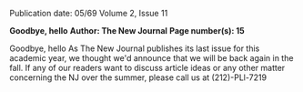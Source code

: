 Publication date: 05/69
Volume 2, Issue 11

**Goodbye, hello**
**Author:  The New Journal**
**Page number(s): 15**

Goodbye, hello 
As The New Journal publishes its last 
issue for this academic year, we thought 
we'd announce that we will be back again 
in the fall. If any of our readers want to 
discuss article ideas or any other matter 
concerning the NJ over the summer, please 
call us at (212)-PLl-7219